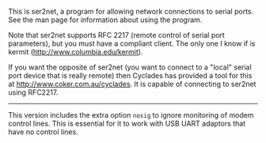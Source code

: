 This is ser2net, a program for allowing network connections to serial
ports.  See the man page for information about using the program.

Note that ser2net supports RFC 2217 (remote control of serial port
parameters), but you must have a compliant client.  The only one I
know if is kermit (http://www.columbia.edu/kermit).

If you want the opposite of ser2net (you want to connect to a "local"
serial port device that is really remote) then Cyclades has provided
a tool for this at http://www.coker.com.au/cyclades.  It is capable
of connecting to ser2net using RFC2217.

----

This version includes the extra option `nosig` to ignore monitoring
of modem control lines. This is essential for it to work with 
USB UART adaptors that have no control lines.
